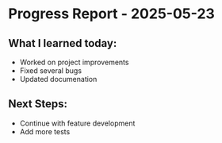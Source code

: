 # Progress Report - 2025-05-23
## What I learned today:
- Worked on project improvements
- Fixed several bugs
- Updated documenation

## Next Steps:
- Continue with feature development
- Add more tests
